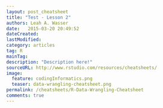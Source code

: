 ```yaml
---
layout: post_cheatsheet
title: "Test - Lesson 2"
authors: Leah A. Wasser
date:   2015-03-20 20:49:52
dateCreated:   
lastModified:  
category: articles
tag: R
mainTag: 
description: "Description here!"
sourceURL: http://www.rstudio.com/resources/cheatsheets/
image: 
  feature: codingInformatics.png
  teaser: data-wrangling-cheatsheet.png
permalink: /cheatsheets/R-Data-Wrangling-Cheatsheet
comments: true
---
```



